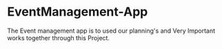 # EventManagement-App
The Event management app is to used our planning's  and Very Important works together through  this Project.

